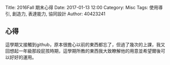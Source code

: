Title: 2016Fall 期末心得
Date: 2017-01-13 12:00
Category: Misc
Tags: 使用導引, 創造力, 表達能力, 協同設計
Author: 40423241

## 心得

這學期又接觸到github，原本很擔心以前的東西都忘了，但過了幾次的上課，我又回想起一年級那段屁孩時期，這學期所教的東西我大致瞭解他的用意並希望爾後可以好好的運用。







 

